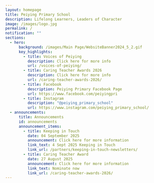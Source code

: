 ```yaml
---
layout: homepage
title: Peiying Primary School
description: Lifelong Learners, Leaders of Character
image: /images/logo.jpg
permalink: /
notification: ""
sections:
  - hero:
      background: /images/Main Page/WebsiteBanner2024_5_2.gif
      key_highlights:
        - title: Voices of Peiying
          description: Click here for more info
          url: /voices-of-peiying/
        - title: Caring Teacher Awards 2026
          description: Click here for more info
          url: /caring-teacher-awards-2026/
        - title: Facebook
          description: Peiying Primary Facebook Page
          url: https://www.facebook.com/peiyingpri
        - title: Instagram
          description: "@peiying_primary_school"
          url: https://www.instagram.com/peiying_primary_school/
  - announcements:
      title: Announcements
      id: announcements
      announcement_items:
        - title: Keeping in Touch
          date: 04 September 2025
          announcement: Click here for more information
          link_text: 4 Sept 2025 Keeping in Touch
          link_url: /partners/keeping-in-touch-newsletters/
        - title: Caring Teacher Award
          date: 27 August 2025
          announcement: Click here for more information
          link_text: Nominate now
          link_url: /caring-teacher-awards-2026/
---
```

